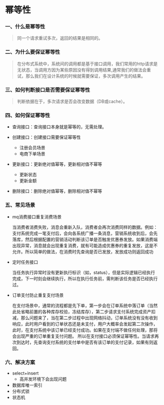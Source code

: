 # 幂等性

### 一、什么是幂等性

>同一个请求重试多次，返回的结果是相同的。

### 二、为什么要保证幂等性

>在分布式系统中，系统间的调用都是基于接口调用，我们常用的http请求是无状态，当调用方因为某些原因没有得到调用结果,通常我们的做法会重试，那么我们在设计系统的时候就需要保证，多次调用产生的结果。

### 三、如何判断接口是否需要保证幂等性

>判断依据在于，多次请求是否会改变数据（DB或cache）。

### 四、如何保证幂等性

- 查询接口：查询接口本身就是幂等的，无需处理。

- 创建接口：创建接口需要保证幂等性
  - 注册会员场景
  - 电商下单场景
- 更新接口：更新绝对值幂等，更新相对值不幂等
  - 更新状态
  - 更新金额
- 删除接口：删除绝对值幂等，删除相对值不幂等

### 五、常见场景

- mq消费接口重复消费场景

  当消费者消费失败，消息会重新入队，消费者会再次消费同样的数据。例如：支付系统完成一笔支付后，会向各系统广播一条消息，营销系统收到后，会先落库，然后根据配置的营销活动判断该订单是否触发优惠券发放。如果消费端出现异常，消息就会出现重复消费，就有可能造成优惠券的重复发放，这是不允许。所以简单的做法，在消费时先查询是否已发放，发放成功则返回成功

- 定时任务接口

  当任务执行异常时没有更新执行标识（如，status），但是实际逻辑已经执行完成，下一时刻会继续执行，所以在执行任务前，需判断该任务是否已经执行过。

- 订单支付防止重复支付场景

  在支付场景中，通常的流程都是先下单，第一步会在订单系统中落订单（当然此处省略前置的各种库存校验，冻结库存），第二步请求支付系统完成资产扣减，那么问题来了，当在第二步过程中出现网络抖动，订单系统没有没有收到响应，此时用户看到的订单状态还是未支付，用户大概率会发起第二次操作，此时，在支付系统中该订单已经支付成功。如果在支付端不做任何处理，那将会出现严重的订单重复支付问题。
  所以在支付接口必须保证幂等性。当请求再次到达时，先查询支付系统的支付单中是否有该订单的支付记录，如果有则返回。

### 六、解决方案
* select+insert
    * 高并发环境下会出现问题 
* 数据库唯一索引
* 分布式锁
* 状态机